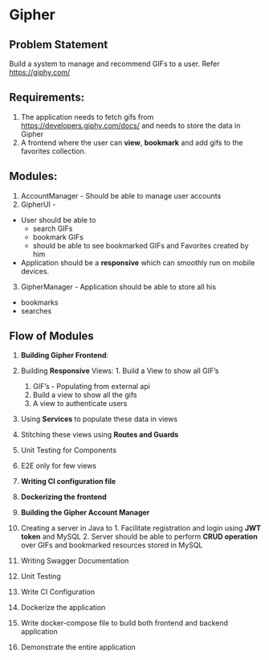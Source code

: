 # Gipher

## Problem Statement

Build a system to manage and recommend GIFs to a user. Refer https://giphy.com/

## Requirements:
1. The application needs to fetch gifs from https://developers.giphy.com/docs/ and needs to store the data in Gipher
2. A frontend where the user can **view**, **bookmark** and add gifs to the favorites collection.

## Modules:
1. AccountManager - Should be able to manage user accounts
2. GipherUI -
  - User should be able to
    - search GIFs
    - bookmark GIFs
    - should be able to see bookmarked GIFs and Favorites created by him
  - Application should be a **responsive** which can smoothly run on mobile devices.
3. GipherManager - Application should be able to store all his
  - bookmarks
  - searches

## Flow of Modules

1. **Building Gipher Frontend**:
  1. Building **Responsive** Views:
    1. Build a View to show all GIF’s
      1. GIF’s - Populating from external api
      2. Build a view to show all the gifs
      3. A view to authenticate users
  2. Using **Services** to populate these data in views
  3. Stitching these views using **Routes and Guards**
  4. Unit Testing for Components
  5. E2E only for few views
  6. **Writing CI configuration file**
  7. **Dockerizing the frontend**

2. **Building the Gipher Account Manager**
  1. Creating a server in Java to 
    1. Facilitate registration and login using **JWT token** and MySQL
    2. Server should be able to perform **CRUD operation** over GIFs and bookmarked resources stored in MySQL
  2. Writing Swagger Documentation
  3. Unit Testing
  4. Write CI Configuration
  5. Dockerize the application

3. Write docker-compose file to build both frontend and backend application

4. Demonstrate the entire application
